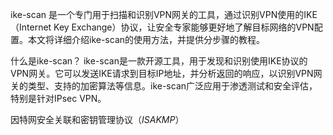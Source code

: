
ike-scan 是一个专门用于扫描和识别VPN网关的工具，通过识别VPN使用的IKE（Internet Key Exchange）协议，让安全专家能够更好地了解目标网络的VPN配置。本文将详细介绍ike-scan的使用方法，并提供分步骤的教程。



什么是ike-scan？
ike-scan是一款开源工具，用于发现和识别使用IKE协议的VPN网关。它可以发送IKE请求到目标IP地址，并分析返回的响应，以识别VPN网关的类型、支持的加密算法等信息。ike-scan广泛应用于渗透测试和安全评估，特别是针对IPsec VPN。

因特网安全关联和密钥管理协议（_ISAKMP_）